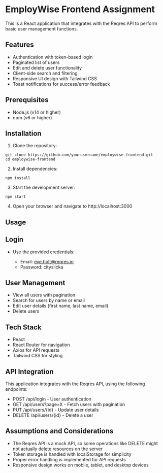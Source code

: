 # EmployWise Frontend Assignment

This is a React application that integrates with the Reqres API to perform basic user management functions.

## Features

- Authentication with token-based login
- Paginated list of users
- Edit and delete user functionality
- Client-side search and filtering
- Responsive UI design with Tailwind CSS
- Toast notifications for success/error feedback

## Prerequisites

- Node.js (v14 or higher)
- npm (v6 or higher)

## Installation

1. Clone the repository:

```
git clone https://github.com/yourusername/employwise-frontend.git
cd employwise-frontend
```

2. Install dependencies:

```
npm install
```

3. Start the development server:

```
npm start
```

4. Open your browser and navigate to http://localhost:3000

## Usage

## Login

- Use the provided credentials:

  - Email: eve.holt@reqres.in
  - Password: cityslicka

## User Management

- View all users with pagination
- Search for users by name or email
- Edit user details (first name, last name, email)
- Delete users

## Tech Stack

- React
- React Router for navigation
- Axios for API requests
- Tailwind CSS for styling

## API Integration

This application integrates with the Reqres API, using the following endpoints:

- POST /api/login - User authentication
- GET /api/users?page=X - Fetch users with pagination
- PUT /api/users/{id} - Update user details
- DELETE /api/users/{id} - Delete a user

## Assumptions and Considerations

- The Reqres API is a mock API, so some operations like DELETE might not actually delete resources on the server
- Token storage is handled with localStorage for simplicity
- Proper error handling is implemented for API requests
- Responsive design works on mobile, tablet, and desktop devices
